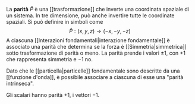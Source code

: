 La **parità** $\hat{P}$ è una [[trasformazione]] che inverte una coordinata spaziale di un sistema. In tre dimensione, può anche invertire tutte le coordinate spaziali. Si può definire in simboli come
$$\hat{P}:(x,y,z) \rightarrow (-x,-y,-z)$$
A ciascuna [[Interazioni fondamentali|interazione fondamentale]] è associato una parità che determina se la forza è [[Simmetria|simmetrica]] sotto trasformazione di parità o meno. La parità prende i valori $\pm1$, con $+1$ che rappresenta simmetria e $-1$ no.

Dato che le [[particella|particelle]] fondamentale sono descritte da una [[funzione d'onda]], è possibile associare a ciascuna di esse una "parità intrinseca".

Gli scalari hanno parità $+1$, i vettori $-1$.